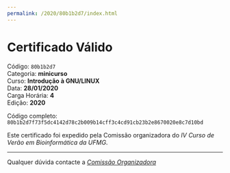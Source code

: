 ```yaml
---
permalink: /2020/80b1b2d7/index.html
---
```


# Certificado Válido

Código: `80b1b2d7`<br>
Categoria: **minicurso**<br>
Curso: **Introdução à GNU/LINUX**<br>
Data: **28/01/2020**<br>
Carga Horária: **4**<br>
Edição: **2020**<br>


Código completo: `80b1b2d7f73f5dc4142d78c2b009b14cff3c4cd91cb23b2e8670020e8c7d10bd`


Este certificado foi expedido pela Comissão organizadora do *IV Curso de Verão em Bioinformática da UFMG*.

----

Qualquer dúvida contacte a [_Comissão Organizadora_](<mailto:cursobioinfoufmg@gmail.com$subject=[Certificados]>)


